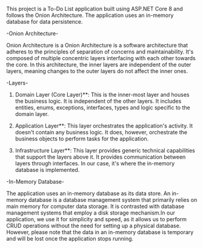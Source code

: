 This project is a To-Do List application built using ASP.NET Core 8 and follows the Onion Architecture. The application uses an in-memory database for data persistence.

-Onion Architecture-

Onion Architecture is a Onion Architecture is a software architecture that adheres to the principles of separation of concerns and maintainability. 
It's composed of multiple concentric layers interfacing with each other towards the core. In this architecture, the inner layers are independent of the outer layers, meaning changes to the outer layers do not affect the inner ones.

-Layers-

1. Domain Layer (Core Layer)**: 
This is the inner-most layer and houses the business logic. It is independent of the other layers. It includes entities, enums, exceptions, interfaces, types and logic specific to the domain layer.

2. Application Layer**: This layer orchestrates the application's activity. It doesn't contain any business logic. It does, however, orchestrate the business objects to perform tasks for the application.

3. Infrastructure Layer**: This layer provides generic technical capabilities that support the layers above it. It provides communication between layers through interfaces. In our case, it's where the in-memory database is implemented.

-In-Memory Database-

The application uses an in-memory database as its data store. An in-memory database is a database management system that primarily relies on main memory for computer data storage. 
It is contrasted with database management systems that employ a disk storage mechanism.In our application, we use it for simplicity and speed, as it allows us to perform CRUD operations without the need for setting up a physical database.
However, please note that the data in an in-memory database is temporary and will be lost once the application stops running.
